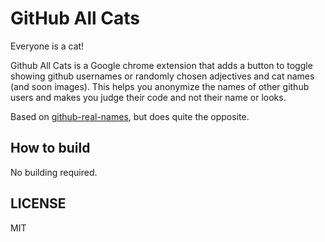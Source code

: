 # GitHub All Cats

Everyone is a cat!

Github All Cats is a Google chrome extension that adds a button to toggle showing github usernames or randomly chosen adjectives and cat names (and soon images). This helps you anonymize the names of other github users and makes you judge their code and not their name or looks.

Based on [github-real-names](https://github.com/ForbesLindesay/github-real-names), but does quite the opposite.

## How to build

No building required.

## LICENSE

MIT
